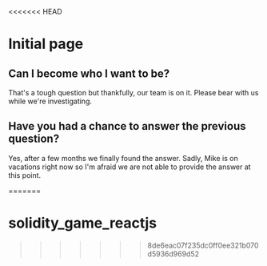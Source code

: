 <<<<<<< HEAD
# Initial page

## Can I become who I want to be?

That's a tough question but thankfully, our team is on it. Please bear with us while we're investigating.

## Have you had a chance to answer the previous question?

Yes, after a few months we finally found the answer. Sadly, Mike is on vacations right now so I'm afraid we are not able to provide the answer at this point.



=======
# solidity_game_reactjs
>>>>>>> 8de6eac07f235dc0ff0ee321b070d5936d969d52
